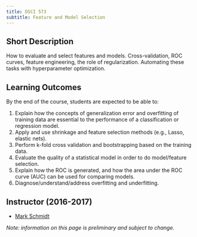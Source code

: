 ```yaml
---
title: DSCI 573
subtitle: Feature and Model Selection
---
```


## Short Description
How to evaluate and select features and models. Cross-validation, ROC curves, feature engineering, the role of regularization. Automating these tasks with hyperparameter optimization.

## Learning Outcomes

By the end of the course, students are expected to be able to:

1. Explain how the concepts of generalization error and overfitting of training data are essential to the performance of a classification or regression model.
2. Apply and use shrinkage and feature selection methods (e.g., Lasso, elastic nets).
3. Perform k-fold cross validation and bootstrapping based on the training data.
4. Evaluate the quality of a statistical model in order to do model/feature selection.
5. Explain how the ROC is generated, and how the area under the ROC curve (AUC) can be used for comparing models.
7. Diagnose/understand/address overfitting and underfitting. 

## Instructor (2016-2017)
* [Mark Schmidt](http://www.cs.ubc.ca/~schmidtm/)

_Note: information on this page is preliminary and subject to change._
